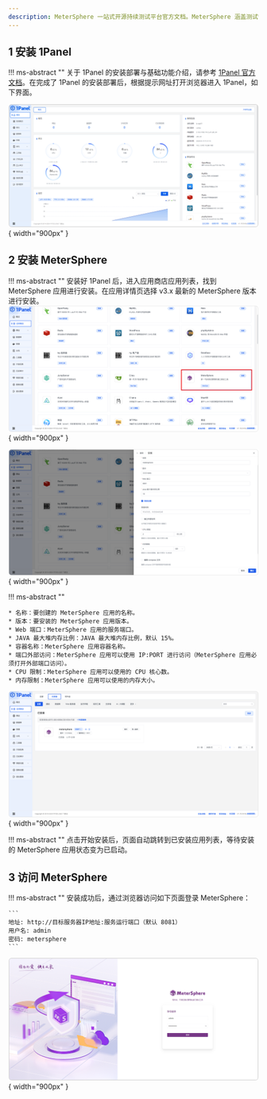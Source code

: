 ```yaml
---
description: MeterSphere 一站式开源持续测试平台官方文档。MeterSphere 涵盖测试管理、接口测试、UI 测试和性能测试等功能，全面兼容 JMeter、Selenium 等主流开源标准，有效助力开发和测试团队充分利用云弹性进行高度可 扩展的自动化测试，加速高质量的软件交付。
---
```




## 1 安装 1Panel

!!! ms-abstract ""
    关于 1Panel 的安装部署与基础功能介绍，请参考 [1Panel 官方文档](https://1panel.cn/docs/installation/online_installation/)。在完成了 1Panel 的安装部署后，根据提示网址打开浏览器进入 1Panel，如下界面。

![安装1Panel](../img/installation/1Panel/1Panel页面1.png){ width="900px" }

## 2 安装 MeterSphere

!!! ms-abstract ""
    安装好 1Panel 后，进入应用商店应用列表，找到 MeterSphere 应用进行安装。在应用详情页选择 v3.x 最新的 MeterSphere 版本进行安装。
![安装MeterSphere](../img/installation/1Panel/1Panel部署1.png){ width="900px" }

![安装MeterSphere](../img/installation/1Panel/1Panel部署2.png){ width="900px" }


!!! ms-abstract ""

    * 名称：要创建的 MeterSphere 应用的名称。
    * 版本：要安装的 MeterSphere 应用版本。
    * Web 端口：MeterSphere 应用的服务端口。
    * JAVA 最大堆内存比例：JAVA 最大堆内存比例，默认 15%。
    * 容器名称：MeterSphere 应用容器名称。
    * 端口外部访问：MeterSphere 应用可以使用 IP:PORT 进行访问（MeterSphere 应用必须打开外部端口访问）。
    * CPU 限制：MeterSphere 应用可以使用的 CPU 核心数。
    * 内存限制：MeterSphere 应用可以使用的内存大小。

![安装MeterSphere](../img/installation/1Panel/1Panel部署3.png){ width="900px" }

!!! ms-abstract ""
    点击开始安装后，页面自动跳转到已安装应用列表，等待安装的 MeterSphere 应用状态变为已启动。

## 3 访问 MeterSphere

!!! ms-abstract ""
    安装成功后，通过浏览器访问如下页面登录 MeterSphere：

    ```
    地址: http://目标服务器IP地址:服务运行端口（默认 8081）
    用户名: admin
    密码: metersphere
    ```

![!界面说明2](../img/登录.png){ width="900px" }


